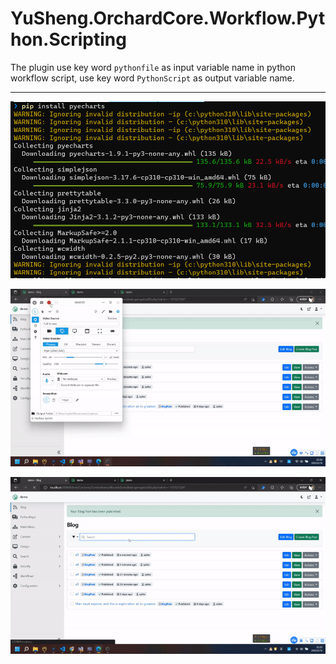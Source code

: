 # YuSheng.OrchardCore.Workflow.Python.Scripting

The plugin use key word `pythonfile` as input variable name in python workflow script, use key word `PythonScript` as output variable name.


---

![demo3](./demo3.png)

![demo1](./demo1.gif)

![demo2](./demo2.gif)

